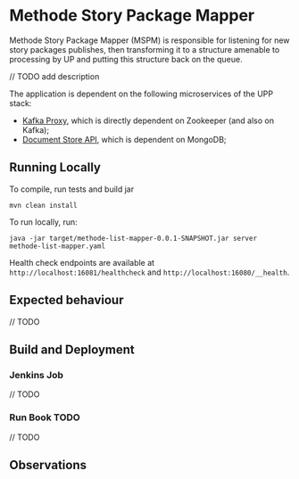 # Methode Story Package Mapper

Methode Story Package Mapper (MSPM) is responsible for listening for new story packages publishes, then transforming it to a structure amenable to processing by
UP and putting this structure back on the queue.

// TODO add description

The application is dependent on the following microservices of the UPP stack:

* [Kafka Proxy](https://github.com/Financial-Times/kafka-proxy), which is 
directly dependent on Zookeeper (and also on Kafka);
* [Document Store API](/projects/CP/repos/document-store-api/browse), which is dependent on MongoDB;

## Running Locally
To compile, run tests and build jar

    mvn clean install

To run locally, run:

    java -jar target/methode-list-mapper-0.0.1-SNAPSHOT.jar server methode-list-mapper.yaml
    
Health check endpoints are available at `http://localhost:16081/healthcheck` and `http://localhost:16080/__health`.    

## Expected behaviour 

// TODO

## Build and Deployment

### Jenkins Job

// TODO

### Run Book TODO

// TODO

## Observations


